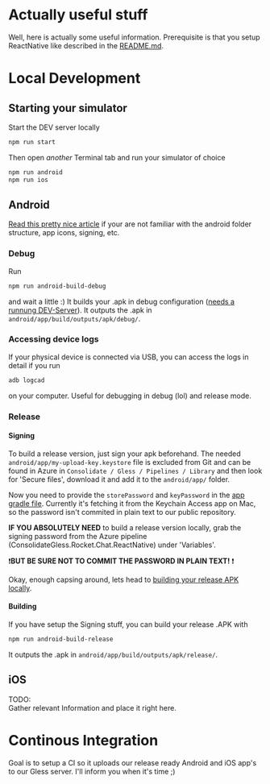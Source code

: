 # Actually useful stuff
Well, here is actually  some useful information. Prerequisite is that you setup ReactNative like described in the [README.md](README.md).


# Local Development 

## Starting your simulator
Start the DEV server locally
```bash
npm run start 
``` 

Then open *another* Terminal tab and run your simulator of choice
```bash
npm run android 
npm run ios 
``` 

## Android 
[Read this pretty nice article](https://desmart.com/blog/3-things-to-know-about-android-as-react-native-developer) if your are not familiar with the android folder structure, app icons, signing, etc.

### Debug
Run 
```bash
npm run android-build-debug
```
and wait a little :) It builds your .apk in debug configuration ([needs a runnung DEV-Server](#local-development--starting-your-simulator)). It outputs the .apk in `android/app/build/outputs/apk/debug/`.

### Accessing device logs
If your physical device is connected via USB, you can access the logs in detail if you run 
```bash
adb logcad
```
on your computer. Useful for debugging in debug (lol) and release mode. 

### Release

#### Signing
To build a release version, just sign your apk beforehand. The needed `android/app/my-upload-key.keystore` file is excluded from Git and can be found in Azure in `Consolidate / Gless / Pipelines / Library` and then look for 'Secure files', download it and add it to the `android/app/` folder.

Now you need to provide the `storePassword` and `keyPassword` in the [app gradle file](android/app/build.gradle). Currently it's fetching it from the Keychain Access app on Mac, so the password isn't commited in plain text to our public repository.

**IF YOU ABSOLUTELY NEED** to build a release version locally, grab the signing password from the Azure pipeline (ConsolidateGless.Rocket.Chat.ReactNative) under 'Variables'. 

❗️**BUT BE SURE NOT TO COMMIT THE PASSWORD IN PLAIN TEXT!** ❗️

Okay, enough capsing around, lets head to [building your release APK locally](#building).

#### Building
If you have setup the Signing stuff, you can build your release .APK with
```bash
npm run android-build-release
```
It outputs the .apk in `android/app/build/outputs/apk/release/`.

## iOS
TODO:  
Gather relevant Information and place it right here.

# Continous Integration
Goal is to setup a CI so it uploads our release ready Android and iOS app's to our Gless server. I'll inform you when it's time ;) 



